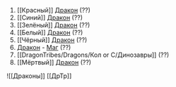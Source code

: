1) [[Красный]] [Дракон](Драконы.md) (??)
2) [[Синий]] [Дракон](Драконы.md) (??)
3) [[Зелёный]] [Дракон](Драконы.md) (??)
4) [[Белый]] [Дракон](Драконы.md) (??)
5) [[Чёрный]] [Дракон](Драконы.md) (??)
6)  [Дракон](Драконы.md) - [Маг](Маги.md) (??)
7) [[DragonTribes/Dragons/Кол or С/Динозавры]] (??)
8) [[Мёртвый]] [Дракон](Драконы.md) (??)


![[Драконы]]
[[ДрТр]]